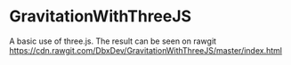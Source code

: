# GravitationWithThreeJS

A basic use of three.js.
The result can be seen on rawgit https://cdn.rawgit.com/DbxDev/GravitationWithThreeJS/master/index.html
